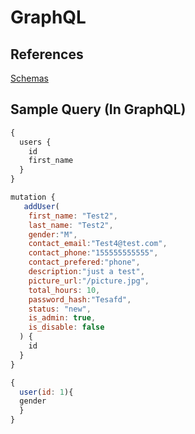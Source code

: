# GraphQL

## References

[Schemas](https://graphql.org/learn/schema/)

## Sample Query (In GraphQL)

```javascript
{
  users {
    id
    first_name
  }
}
```

```javascript
mutation {
   addUser(
    first_name: "Test2",
    last_name: "Test2",
    gender:"M",
    contact_email:"Test4@test.com",
    contact_phone:"155555555555",
    contact_prefered:"phone",
    description:"just a test",
    picture_url:"/picture.jpg",
    total_hours: 10,
    password_hash:"Tesafd",
    status: "new",
    is_admin: true,
    is_disable: false
  ) {
    id
  }
}
```

```javascript
{
  user(id: 1){
  gender
  }
}
```

